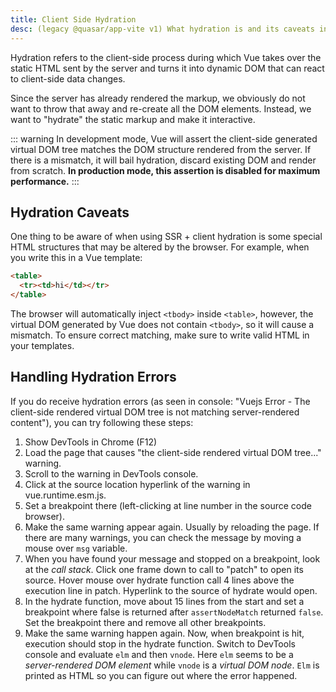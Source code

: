 ```yaml
---
title: Client Side Hydration
desc: (legacy @quasar/app-vite v1) What hydration is and its caveats in a Quasar server-side rendered app.
---
```

Hydration refers to the client-side process during which Vue takes over the static HTML sent by the server and turns it into dynamic DOM that can react to client-side data changes.

Since the server has already rendered the markup, we obviously do not want to throw that away and re-create all the DOM elements. Instead, we want to "hydrate" the static markup and make it interactive.

::: warning
In development mode, Vue will assert the client-side generated virtual DOM tree matches the DOM structure rendered from the server. If there is a mismatch, it will bail hydration, discard existing DOM and render from scratch. **In production mode, this assertion is disabled for maximum performance.**
:::

## Hydration Caveats
One thing to be aware of when using SSR + client hydration is some special HTML structures that may be altered by the browser. For example, when you write this in a Vue template:

```html
<table>
  <tr><td>hi</td></tr>
</table>
```

The browser will automatically inject `<tbody>` inside `<table>`, however, the virtual DOM generated by Vue does not contain `<tbody>`, so it will cause a mismatch. To ensure correct matching, make sure to write valid HTML in your templates.

## Handling Hydration Errors

If you do receive hydration errors (as seen in console: "Vuejs Error - The client-side rendered virtual DOM tree is not matching server-rendered content"), you can try following these steps:
1. Show DevTools in Chrome (F12)
2. Load the page that causes "the client-side rendered virtual DOM tree..." warning.
3. Scroll to the warning in DevTools console.
4. Click at the source location hyperlink of the warning in vue.runtime.esm.js.
5. Set a breakpoint there (left-clicking at line number in the source code browser).
6. Make the same warning appear again. Usually by reloading the page. If there are many warnings, you can check the message by moving a mouse over `msg` variable.
7. When you have found your message and stopped on a breakpoint, look at the _call stack_. Click one frame down to call to "patch" to open its source. Hover mouse over hydrate function call 4 lines above the execution line in patch. Hyperlink to the source of hydrate would open.
8. In the hydrate function, move about 15 lines from the start and set a breakpoint where false is returned after `assertNodeMatch` returned `false`. Set the breakpoint there and remove all other breakpoints.
9. Make the same warning happen again. Now, when breakpoint is hit, execution should stop in the hydrate function. Switch to DevTools console and evaluate `elm` and then `vnode`. Here `elm` seems to be a _server-rendered DOM element_ while `vnode` is a _virtual DOM node_. `Elm` is printed as HTML so you can figure out where the error happened.

